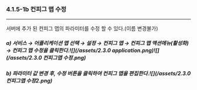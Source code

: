 ### 4.1.5-1b 컨피그 맵 수정

---

서버에 추가 된 컨피그 맵의 파라미터를 수정 할 수 있다.\(이름 변경불가\)

##### a\)    서비스 → 어플리케이션 맵 선택 → 설정 → 컨피그 맵 → 컨피그 맵 액션메뉴\(활성화\) →  컨피그 맵 수정을 클릭한다.![](/assets/2.3.0 application.png)![](/assets/2.3.0 컨피그맵 수정.png)

##### b\) 파라미터 값 변경 후, 수정 버튼을 클릭하여 컨피그 맵을 편집한다.![](/assets/2.3.0 컨피그맵 수정2.png)



